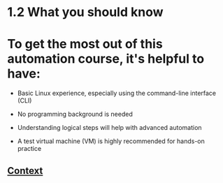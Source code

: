 # 1.2 What you should know 

# To get the most out of this automation course, it's helpful to have:

* Basic Linux experience, especially using the command-line interface (CLI)

* No programming background is needed

* Understanding logical steps will help with advanced automation

* A test virtual machine (VM) is highly recommended for hands-on practice
 
 ## [Context](./../context.md)